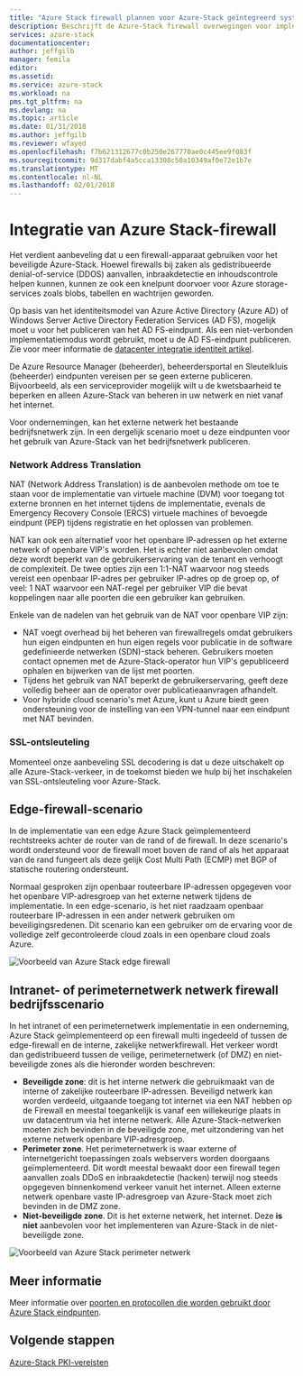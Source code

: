 ```yaml
---
title: "Azure Stack firewall plannen voor Azure-Stack geïntegreerd systemen | Microsoft Docs"
description: Beschrijft de Azure-Stack firewall overwegingen voor implementaties met meerdere knooppunten verbonden met een Azure-Stack Azure.
services: azure-stack
documentationcenter: 
author: jeffgilb
manager: femila
editor: 
ms.assetid: 
ms.service: azure-stack
ms.workload: na
pms.tgt_pltfrm: na
ms.devlang: na
ms.topic: article
ms.date: 01/31/2018
ms.author: jeffgilb
ms.reviewer: wfayed
ms.openlocfilehash: f7b621312677c0b250e267770ae0c445ee9f083f
ms.sourcegitcommit: 9d317dabf4a5cca13308c50a10349af0e72e1b7e
ms.translationtype: MT
ms.contentlocale: nl-NL
ms.lasthandoff: 02/01/2018
---
```

# <a name="azure-stack-firewall-integration"></a>Integratie van Azure Stack-firewall
Het verdient aanbeveling dat u een firewall-apparaat gebruiken voor het beveiligde Azure-Stack. Hoewel firewalls bij zaken als gedistribueerde denial-of-service (DDOS) aanvallen, inbraakdetectie en inhoudscontrole helpen kunnen, kunnen ze ook een knelpunt doorvoer voor Azure storage-services zoals blobs, tabellen en wachtrijen geworden.

Op basis van het identiteitsmodel van Azure Active Directory (Azure AD) of Windows Server Active Directory Federation Services (AD FS), mogelijk moet u voor het publiceren van het AD FS-eindpunt. Als een niet-verbonden implementatiemodus wordt gebruikt, moet u de AD FS-eindpunt publiceren. Zie voor meer informatie de [datacenter integratie identiteit artikel](azure-stack-integrate-identity.md).

De Azure Resource Manager (beheerder), beheerdersportal en Sleutelkluis (beheerder) eindpunten vereisen per se geen externe publiceren. Bijvoorbeeld, als een serviceprovider mogelijk wilt u de kwetsbaarheid te beperken en alleen Azure-Stack van beheren in uw netwerk en niet vanaf het internet.

Voor ondernemingen, kan het externe netwerk het bestaande bedrijfsnetwerk zijn. In een dergelijk scenario moet u deze eindpunten voor het gebruik van Azure-Stack van het bedrijfsnetwerk publiceren.

### <a name="network-address-translation"></a>Network Address Translation
NAT (Network Address Translation) is de aanbevolen methode om toe te staan voor de implementatie van virtuele machine (DVM) voor toegang tot externe bronnen en het internet tijdens de implementatie, evenals de Emergency Recovery Console (ERCS) virtuele machines of bevoegde eindpunt (PEP) tijdens registratie en het oplossen van problemen.

NAT kan ook een alternatief voor het openbare IP-adressen op het externe netwerk of openbare VIP's worden. Het is echter niet aanbevolen omdat deze wordt beperkt van de gebruikerservaring van de tenant en verhoogt de complexiteit. De twee opties zijn een 1:1-NAT waarvoor nog steeds vereist een openbaar IP-adres per gebruiker IP-adres op de groep op, of veel: 1 NAT waarvoor een NAT-regel per gebruiker VIP die bevat koppelingen naar alle poorten die een gebruiker kan gebruiken.

Enkele van de nadelen van het gebruik van de NAT voor openbare VIP zijn:
- NAT voegt overhead bij het beheren van firewallregels omdat gebruikers hun eigen eindpunten en hun eigen regels voor publicatie in de software gedefinieerde netwerken (SDN)-stack beheren. Gebruikers moeten contact opnemen met de Azure-Stack-operator hun VIP's gepubliceerd ophalen en bijwerken van de lijst met poorten.
- Tijdens het gebruik van NAT beperkt de gebruikerservaring, geeft deze volledig beheer aan de operator over publicatieaanvragen afhandelt.
- Voor hybride cloud scenario's met Azure, kunt u Azure biedt geen ondersteuning voor de instelling van een VPN-tunnel naar een eindpunt met NAT bevinden.

### <a name="ssl-decryption"></a>SSL-ontsleuteling
Momenteel onze aanbeveling SSL decodering is dat u deze uitschakelt op alle Azure-Stack-verkeer, in de toekomst bieden we hulp bij het inschakelen van SSL-ontsleuteling voor Azure-Stack.

## <a name="edge-firewall-scenario"></a>Edge-firewall-scenario
In de implementatie van een edge Azure Stack geïmplementeerd rechtstreeks achter de router van de rand of de firewall. In deze scenario's wordt ondersteund voor de firewall moet boven de rand of als het apparaat van de rand fungeert als deze gelijk Cost Multi Path (ECMP) met BGP of statische routering ondersteunt.

Normaal gesproken zijn openbaar routeerbare IP-adressen opgegeven voor het openbare VIP-adresgroep van het externe netwerk tijdens de implementatie. In een edge-scenario, is het niet raadzaam openbaar routeerbare IP-adressen in een ander netwerk gebruiken om beveiligingsredenen. Dit scenario kan een gebruiker om de ervaring voor de volledige zelf gecontroleerde cloud zoals in een openbare cloud zoals Azure.  

![Voorbeeld van Azure Stack edge firewall](.\media\azure-stack-firewall\edge-firewall-scenario.png)

## <a name="enterprise-intranet-or-perimeter-network-firewall-scenario"></a>Intranet- of perimeternetwerk netwerk firewall bedrijfsscenario
In het intranet of een perimeternetwerk implementatie in een onderneming, Azure Stack geïmplementeerd op een firewall multi ingedeeld of tussen de edge-firewall en de interne, zakelijke netwerkfirewall. Het verkeer wordt dan gedistribueerd tussen de veilige, perimeternetwerk (of DMZ) en niet-beveiligde zones als die hieronder worden beschreven:

- **Beveiligde zone**: dit is het interne netwerk die gebruikmaakt van de interne of zakelijke routeerbare IP-adressen. Beveiligd netwerk kan worden verdeeld, uitgaande toegang tot internet via een NAT hebben op de Firewall en meestal toegankelijk is vanaf een willekeurige plaats in uw datacentrum via het interne netwerk. Alle Azure-Stack-netwerken moeten zich bevinden in de beveiligde zone, met uitzondering van het externe netwerk openbare VIP-adresgroep.
- **Perimeter zone**. Het perimeternetwerk is waar externe of internetgericht toepassingen zoals webservers worden doorgaans geïmplementeerd. Dit wordt meestal bewaakt door een firewall tegen aanvallen zoals DDoS en inbraakdetectie (hacken) terwijl nog steeds opgegeven binnenkomend verkeer vanuit het internet. Alleen externe netwerk openbare vaste IP-adresgroep van Azure-Stack moet zich bevinden in de DMZ zone.
- **Niet-beveiligde zone**. Dit is het externe netwerk, het internet. Deze **is niet** aanbevolen voor het implementeren van Azure-Stack in de niet-beveiligde zone.

![Voorbeeld van Azure Stack perimeter netwerk](.\media\azure-stack-firewall\perimeter-network-scenario.png)

## <a name="learn-more"></a>Meer informatie
Meer informatie over [poorten en protocollen die worden gebruikt door Azure Stack eindpunten](azure-stack-integrate-endpoints.md).

## <a name="next-steps"></a>Volgende stappen
[Azure-Stack PKI-vereisten](azure-stack-pki-certs.md)

